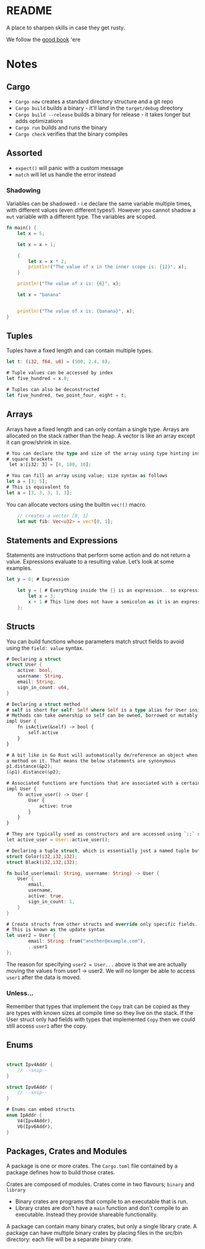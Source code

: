 # README

A place to sharpen skills in case they get rusty. 

We follow the [good book](https://doc.rust-lang.org/book/) 'ere 

# Notes

## Cargo

- `Cargo new` creates a standard directory structure and a git repo   
- `Cargo build` builds a binary - it'll land in the `target/debug` directory
- `Cargo build --release` builds a binary for release - it takes longer but adds optimizations
- `Cargo run` builds and runs the binary
- `Cargo check` verifies that the binary compiles

## Assorted

- `expect()` will panic with a custom message 
- `match` will let us handle the error instead

### Shadowing

Variables can be shadowed - i.e declare the same variable multiple times, with
different values (even different types!). However you cannot shadow a `mut`
variable with a different type. The variables are scoped. 
```rust
fn main() {
    let x = 5;

    let x = x + 1;

    {
        let x = x * 2;
        println!("The value of x in the inner scope is: {12}", x);
    }

    println!("The value of x is: {6}", x);

    let x = "banana"


    println!("The value of x is: {banana}", x);
}
```

## Tuples

Tuples have a fixed length and can contain multiple types. 
```rust 
let t: (i32, f64, u8) = (500, 2.4, 8);

# Tuple values can be accessed by index
let five_hundred = x.0; 

# Tuples can also be deconstructed
let five_hundred, two_point_four, eight = t; 

```

## Arrays 

Arrays have a fixed length and can only contain a single type. Arrays are
allocated on the stack rather than the heap. A vector is like an array except it
can grow/shrink in size.  

```rust
# You can declare the type and size of the array using type hinting inside
# square brackets
 let a:[i32: 3] = [4, 100, 10];

# You can fill an array using value; size syntax as follows
let a = [3; 5];
# This is equivalent to 
let a = [3, 3, 3, 3, 3];
```

You can allocate vectors using the builtin `vec!()` macro. 

```rust 
    // creates a vector [0, 1]
    let mut fib: Vec<u32> = vec![0, 1];
```

## Statements and Expressions

Statements are instructions that perform some action and do not return a value.
Expressions evaluate to a resulting value. Let’s look at some examples.

```rust
let y = 6; # Expression

    let y = { # Everything inside the {} is an expression.. so expressions can be part of statements. Consider that let y = 4 is a statement!
        let x = 3;
        x + 1 # This line does not have a semicolon as it is an expression. If it did it would not return a value! 
    };

```

## Structs

You can build functions whose parameters match struct fields to avoid using the `field: value` syntax. 
```rust
# Declaring a struct
struct User {
    active: bool,
    username: String,
    email: String,
    sign_in_count: u64,
}

# Declaring a struct method
# self is short for self: Self where Self is a type alias for User inside the impl block
# Methods can take ownership so self can be owned, borrowed or mutably borrowed. 
impl User {
    fn isActive(&self) -> bool {
        self.active
    }
}

# A bit like in Go Rust will automatically de/reference an object when you call
a method on it. That means the below statements are synonymous
p1.distance(&p2);
(&p1).distance(&p2);

# Associated functions are functions that are associated with a certain type but are not Methods
impl User {
    fn active_user() -> User {
        User {
            active: true
        }
    }
}

# They are typically used as constructors and are accessed using `::` syntax
let active_user = User::active_user();

# Declaring a tuple struct, which is essentially just a named tuple but they are different types.
struct Color(i32,i32,i32);
struct Black(i32,i32,i32);

fn build_user(email: String, username: String) -> User {
    User {
        email,
        username,
        active: true,
        sign_in_count: 1,
    }
}

# Create structs from other structs and override only specific fields. 
# This is known as the update syntax
let user2 = User {
        email: String::from("another@example.com"),
        ..user1
};
```

The reason for specifying `user2 = User...` above is that we are actually
moving the values from user1 -> user2. We will no longer be able to access
`user1` after the data is moved. 

### Unless...

Remember that types that implement the `Copy` trait can be copied as they are
types with known sizes at compile time so they live on the stack. If the User
struct only had fields with types that implemented `Copy` then we could still
access `user1` after the copy. 

## Enums

```rust 

struct Ipv4Addr {
    // --snip--
}

struct Ipv6Addr {
    // --snip--
}

# Enums can embed structs
enum IpAddr {
    V4(Ipv4Addr),
    V6(Ipv6Addr),
}

```

## Packages, Crates and Modules 

A package is one or more crates. The `Cargo.toml` file contained by a package
defines how to build those crates. 

Crates are composed of modules. 
Crates come in two flavours; `binary` and `library`

* Binary crates are programs that compile to an executable that is run. 
* Library crates are don't have a `main` function and don't compile to an executable.
Instead they provide shareable functionality.

A package can contain many binary crates, but only a single library crate. 
A package can have multiple binary crates by placing files in the src/bin
directory: each file will be a separate binary crate.
